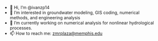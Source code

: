 - 👋 Hi, I’m @ivanzp14
- 👀 I’m interested in groundwater modeling, GIS coding, numerical methods, and engineering analysis
- 🌱 I’m currently working on numerical analysis for nonlinear hydrological processes.
- 📫 How to reach me: zmrplaza@memphis.edu

<!---
ivanzp14/ivanzp14 is a ✨ special ✨ repository because its `README.md` (this file) appears on your GitHub profile.
You can click the Preview link to take a look at your changes.
--->
